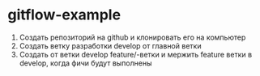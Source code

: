 # gitflow-example

1. Создать репозиторий на github и клонировать его на компьютер
2. Создать ветку разработки develop от главной ветки
3. Создать от ветки develop feature/-ветки и мержить feature ветки в develop, когда фичи будут выполнены
